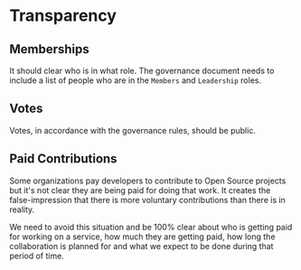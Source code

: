 # Transparency

## Memberships

It should clear who is in what role. The governance document needs to include a list of people who are in the `Members` and `Leadership` roles.

## Votes

Votes, in accordance with the governance rules, should be public.

## Paid Contributions

Some organizations pay developers to contribute to Open Source projects but it's not clear they are being paid for doing that work. It creates the false-impression that there is more voluntary contributions than there is in reality.

We need to avoid this situation and be 100% clear about who is getting paid for working on a service, how much they are getting paid, how long the collaboration is planned for and what we expect to be done during that period of time.
